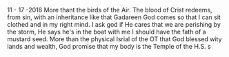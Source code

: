 11 - 17 -2018
More thant the birds of the Air.
The blood of Crist redeems, from sin, with an inheritance
like that Gadareen God comes so that I can sit clothed and in my right mind.
I ask god if He cares that we are perishing by the storm, He says he's in the boat with me I should have the fath of a mustard seed.
More than the physical Isrial of the OT that God blessed wity lands and wealth, God promise that my body is the Temple of the H.S.
s 
